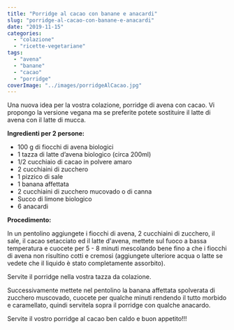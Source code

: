```yaml
---
title: "Porridge al cacao con banane e anacardi"
slug: "porridge-al-cacao-con-banane-e-anacardi"
date: "2019-11-15"
categories: 
  - "colazione"
  - "ricette-vegetariane"
tags: 
  - "avena"
  - "banane"
  - "cacao"
  - "porridge"
coverImage: "../images/porridgeAlCacao.jpg"
---
```


Una nuova idea per la vostra colazione, porridge di avena con cacao. Vi propongo la versione vegana ma se preferite potete sostituire il latte di avena con il latte di mucca.

**Ingredienti per 2 persone:**

- 100 g di fiocchi di avena biologici
- 1 tazza di latte d’avena biologico (circa 200ml)
- 1/2 cucchiaio di cacao in polvere amaro
- 2 cucchiaini di zucchero
- 1 pizzico di sale
- 1 banana affettata
- 2 cucchiaini di zucchero mucovado o di canna
- Succo di limone biologico
- 6 anacardi

**Procedimento:**

In un pentolino aggiungete i fiocchi di avena, 2 cucchiaini di zucchero, il sale, il cacao setacciato ed il latte d'avena, mettete sul fuoco a bassa temperatura e cuocete per 5 - 8 minuti mescolando bene fino a che i fiocchi di avena non risultino cotti e cremosi (aggiungete ulteriore acqua o latte se vedete che il liquido è stato completamente assorbito).

Servite il porridge nella vostra tazza da colazione.

Successivamente mettete nel pentolino la banana affettata spolverata di zucchero muscovado, cuocete per qualche minuti rendendo il tutto morbido e caramellato, quindi servitela sopra il porridge con qualche anacardo.

Servite il vostro porridge al cacao ben caldo e buon appetito!!!


